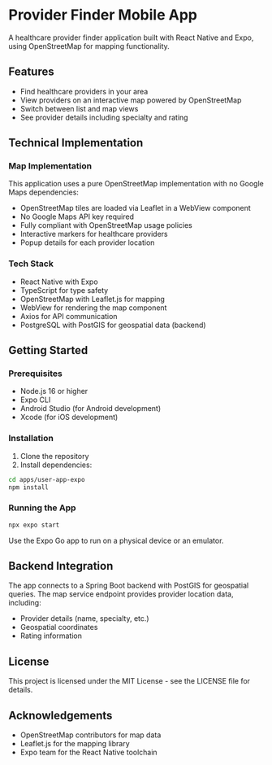 # Provider Finder Mobile App

A healthcare provider finder application built with React Native and Expo, using OpenStreetMap for mapping functionality.

## Features

- Find healthcare providers in your area
- View providers on an interactive map powered by OpenStreetMap
- Switch between list and map views
- See provider details including specialty and rating

## Technical Implementation

### Map Implementation

This application uses a pure OpenStreetMap implementation with no Google Maps dependencies:

- OpenStreetMap tiles are loaded via Leaflet in a WebView component
- No Google Maps API key required
- Fully compliant with OpenStreetMap usage policies
- Interactive markers for healthcare providers
- Popup details for each provider location

### Tech Stack

- React Native with Expo
- TypeScript for type safety
- OpenStreetMap with Leaflet.js for mapping
- WebView for rendering the map component
- Axios for API communication
- PostgreSQL with PostGIS for geospatial data (backend)

## Getting Started

### Prerequisites

- Node.js 16 or higher
- Expo CLI
- Android Studio (for Android development)
- Xcode (for iOS development)

### Installation

1. Clone the repository
2. Install dependencies:
```bash
cd apps/user-app-expo
npm install
```

### Running the App

```bash
npx expo start
```

Use the Expo Go app to run on a physical device or an emulator.

## Backend Integration

The app connects to a Spring Boot backend with PostGIS for geospatial queries. The map service endpoint provides provider location data, including:

- Provider details (name, specialty, etc.)
- Geospatial coordinates
- Rating information

## License

This project is licensed under the MIT License - see the LICENSE file for details.

## Acknowledgements

- OpenStreetMap contributors for map data
- Leaflet.js for the mapping library
- Expo team for the React Native toolchain 